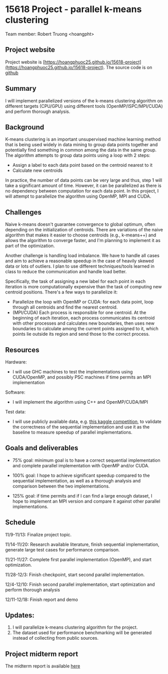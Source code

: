 
# 15618 Project - parallel k-means clustering

Team member: Robert Truong \<hoangpht>

## Project website

Project website is [https://hoangphuoc25.github.io/15618-project](https://hoangphuoc25.github.io/15618-project). The source code is on [github](https://github.com/hoangphuoc25/15618-project) 


## Summary

I will implement parallelized versions of the k-means clustering algorithm on different targets (CPU/GPU) using different tools (OpenMP/ISPC/MPI/CUDA) and perform thorough analysis.

## Background

K-means clustering is an important unsupervised machine learning method that is being used widely in data mining to group data points together and potentially find something in common among the data in the same group. The algorithm attempts to group data points using a loop with 2 steps:

- Assign a label to each data point based on the centroid nearest to it
- Calculate new centroids

In practice, the number of data points can be very large and thus, step 1 will take a significant amount of time. However, it can be parallelized as there is no dependency between computation for each data point. In this project, I will attempt to parallelize the algorithm using OpenMP, MPI and CUDA.


## Challenges

Naive k-means doesn't guarantee convergence to global optimum, often depending on the initialization of centroids. There are variations of the naive algorithm that makes it easier to choose centroids (e.g., k-means++) and allows the algorithm to converge faster, and I'm planning to implement it as part of the optimization.

Another challenge is handling load imbalance. We have to handle all cases and aim to achieve a reasonable speedup in the case of heavily skewed data or lots of outliers. I plan to use different techniques/tools learned in class to reduce the communication and handle load better.

Specifically, the task of assigning a new label for each point in each iteration is more computationally expensive than the task of computing new centroid positions. There's a few ways to parallelize it:

- Parallelize the loop with OpenMP or CUDA: for each data point, loop through all centroids and find the nearest centroid. 
- (MPI/CUDA) Each process is responsible for one centroid. At the beginning of each iteration, each process communicates its centroid with other processes and calculates new boundaries, then uses new boundaries to calculate among the current points assigned to it, which points lie outside its region and send those to the correct process.


## Resources

Hardware:

-   I will use GHC machines to test the implementations using CUDA/OpenMP, and possibly PSC machines if time permits an MPI implementation
    

Software:

-   I will implement the algorithm using C++ and OpenMP/CUDA/MPI
    

Test data:

-   I will use publicly available data, e.g. [this kaggle competition](https://www.kaggle.com/code/ryanholbrook/clustering-with-k-means), to validate the correctness of the sequential implementation and use it as the baseline to measure speedup of parallel implementations.
    

## Goals and deliverables

- 75% goal: minimum goal is to have a correct sequential implementation and complete parallel implementation with OpenMP and/or CUDA.

- 100% goal: I hope to achieve significant speedup compared to the sequential implementation, as well as a thorough analysis and comparison between the two implementations.

- 125% goal: if time permits and if I can find a large enough dataset, I hope to implement an MPI version and compare it against other parallel implementations.

## Schedule

11/9-11/13: Finalize project topic.

11/14-11/20: Research available literature, finish sequential implementation, generate large test cases for performance comparison.

11/21-11/27: Complete first parallel implementation (OpenMP), and start optimization.

11/28-12/3: Finish checkpoint, start second parallel implementation.

12/4-12/10: Finish second parallel implementation, start optimization and perform thorough analysis

12/11-12/18: Finish report and demo

## Updates:
1. I will parallelize k-means clustering algorithm for the project.
2. The dataset used for performance benchmarking will be generated instead of collecting from public sources.

## Project midterm report

The midterm report is available [here](https://drive.google.com/file/d/1mPvtaXefN5sY9G1h6jy3d-97l_mSWNO1/view?usp=share_link)
